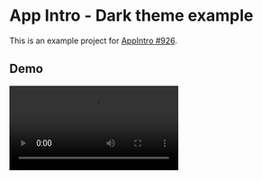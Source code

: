 App Intro - Dark theme example
==============================

This is an example project for [AppIntro #926](https://github.com/AppIntro/AppIntro/issues/926).

## Demo ##

![](media/demo.mp4)

